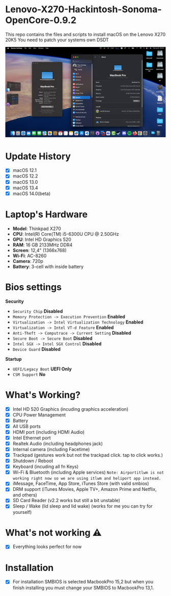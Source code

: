 # Lenovo-X270-Hackintosh-Sonoma-OpenCore-0.9.2
This repo contains the files and scripts to install macOS on the Lenovo X270 20K5
You need to patch your systems own DSDT 

![X270](Images/screen.png)

# Update History
- [x] macOS 12.1
- [x] macOS 12.2
- [x] macOS 13.0
- [x] macOS 13.4
- [x] macOS 14.0(beta) 

# Laptop's Hardware
- <b>Model</b>: Thinkpad X270
- <b>CPU</b>: Intel(R) Core(TM) i5-6300U CPU @ 2.50GHz
- <b>GPU</b>: Intel HD Graphics 520
- <b>RAM</b>: 16 GB 2133MHz DDR4
- <b>Screen</b>: 12,4" (1366x768)
- <b>Wi-Fi</b>: AC-8260
- <b>Camera</b>: 720p
- <b>Battery</b>: 3-cell with inside battery 

# Bios settings

<b>Security</b>
- `Security Chip` **Disabled**
- `Memory Protection -> Execution Prevention` **Enabled**
- `Virtualization -> Intel Virtualization Technology` **Enabled**
- `Virtualization -> Intel VT-d Feature` **Enabled**
- `Anti-Theft -> Computrace -> Current Setting` **Disabled**
- `Secure Boot -> Secure Boot` **Disabled**
- `Intel SGX -> Intel SGX Control` **Disabled**
- `Device Guard` **Disabled**

<b>Startup</b>
- `UEFI/Legacy Boot` **UEFI Only**
- `CSM Support` **No**

# What's Working?
- [x] Intel HD 520 Graphics (incuding graphics acceleration)
- [x] CPU Power Management
- [x] Battery
- [x] All USB ports
- [x] HDMI port (including HDMI Audio)
- [x] Intel Ethernet port
- [x] Realtek Audio (including headphones jack)
- [x] Internal camera (including Facetime)
- [x] Trackpad (gestures work but not the trackpad click. tap to click works.)
- [x] Shutdown / Reboot 
- [x] Keyboard (incuding all fn Keys)
- [x] Wi-Fi & Bluetooth (including Apple services) ```Note: Airportitlwm is not working right now so we are using itlwm and heliport app instead.```
- [x] iMessage, FaceTime, App Store, iTunes Store (with valid smbios)
- [x] DRM support (iTunes Movies, Apple TV+, Amazon Prime and Netflix, and others)
- [x] SD Card Reader (v2.2 works but still a bit unstable)
- [x] Sleep / Wake (lid sleep and lid wake) (works for me you can try for yourself)

# What's not working ⚠️
- [x] Everything looks perfect for now 

# Installation
- [x] For installation SMBIOS is selected MacbookPro 15,2 but when you finish installing you must change your SMBIOS to MacbookPro 13,1.


